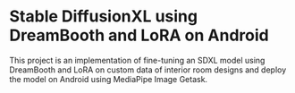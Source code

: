 # Stable DiffusionXL using DreamBooth and LoRA on Android
This project is an implementation of fine-tuning an SDXL model using DreamBooth and LoRA on custom data of interior room designs and deploy the model on Android using MediaPipe Image Getask.
